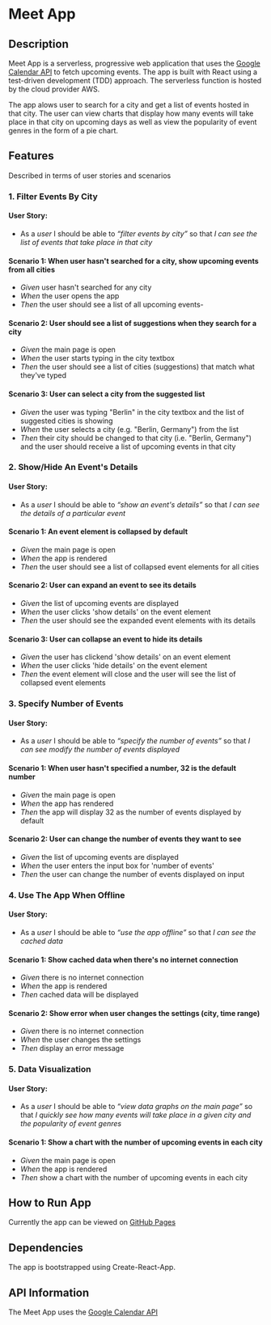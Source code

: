# Meet App

## Description

Meet App is a serverless, progressive web application that uses the [Google Calendar API](https://developers.google.com/calendar) to fetch upcoming events. The app is built with React using a test-driven development (TDD) approach. The serverless function is hosted by the cloud provider AWS. 

The app alows user to search for a city and get a list of events hosted in that city. The user can view charts that display how many events will take place in that city on upcoming days as well as view the popularity of event genres in the form of a pie chart. 

## Features
Described in terms of user stories and scenarios

### 1. Filter Events By City
#### User Story: 
- As a _user_ I should be able to _“filter events by city”_ so that _I can see the list of events that take place in that city_

#### Scenario 1: When user hasn't searched for a city, show upcoming events from all cities
- _Given_ user hasn't searched for any city
- _When_ the user opens the app
- _Then_ the user should see a list of all upcoming events-

#### Scenario 2: User should see a list of suggestions when they search for a city
- _Given_ the main page is open
- _When_ the user starts typing in the city textbox
- _Then_ the user should see a list of cities (suggestions) that match what they've typed

#### Scenario 3: User can select a city from the suggested list
- _Given_ the user was typing "Berlin" in the city textbox and the list of suggested cities is showing
- _When_ the user selects a city (e.g. "Berlin, Germany") from the list
- _Then_ their city should be changed to that city (i.e. "Berlin, Germany") and the user should receive a list of upcoming events in that city

### 2. Show/Hide An Event's Details
#### User Story: 
- As a _user_ I should be able to _“show an event's details”_ so that _I can see the details of a particular event_

#### Scenario 1: An event element is collapsed by default
- _Given_ the main page is open
- _When_ the app is rendered
- _Then_ the user should see a list of collapsed event elements for all cities
#### Scenario 2: User can expand an event to see its details
- _Given_ the list of upcoming events are displayed
- _When_ the user clicks 'show details' on the event element
- _Then_ the user should see the expanded event elements with its details
#### Scenario 3: User can collapse an event to hide its details
- _Given_ the user has clickend 'show details' on an event element
- _When_ the user clicks 'hide details' on the event element 
- _Then_ the event element will close and the user will see the list of collapsed event elements

### 3. Specify Number of Events
#### User Story: 
- As a _user_ I should be able to _“specify the number of events”_ so that _I can see modify the number of events displayed_

#### Scenario 1: When user hasn't specified a number, 32 is the default number
- _Given_ the main page is open
- _When_  the app has rendered
- _Then_ the app will display 32 as the number of events displayed by default
#### Scenario 2: User can change the number of events they want to see
- _Given_ the list of upcoming events are displayed
- _When_ the user enters the input box for 'number of events'
- _Then_ the user can change the number of events displayed on input

### 4. Use The App When Offline
#### User Story: 
- As a _user_ I should be able to _“use the app offline”_ so that _I can see the cached data_
#### Scenario 1: Show cached data when there's no internet connection
- _Given_ there is no internet connection
- _When_ the app is rendered
- _Then_ cached data will be displayed

#### Scenario 2: Show error when user changes the settings (city, time range)
- _Given_ there is no internet connection
- _When_ the user changes the settings
- _Then_ display an error message 

### 5. Data Visualization
#### User Story: 
- As a _user_ I should be able to _“view data graphs on the main page”_ so that _I quickly see how many events will take place in a given city and the popularity of event genres_
#### Scenario 1: Show a chart with the number of upcoming events in each city
- _Given_ the main page is open
- _When_ the app is rendered
- _Then_ show a chart with the number of upcoming events in each city

## How to Run App

Currently the app can be viewed on [GitHub Pages](https://mdillemuth.github.io/meet-app/)

## Dependencies

The app is bootstrapped using Create-React-App.

## API Information

The Meet App uses the [Google Calendar API](https://developers.google.com/calendar)




